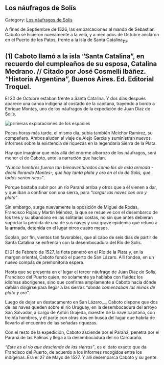 ## Los náufragos de Solís

Category: [Los náufragos de Solís](http://descubrircorrientes.com.ar/2012/index.php/3132-historia-desde-el-origen-hasta-1814/tierra-argentina-1492-1588/la-fundacion-de-sancti-spiritu/la-expedicion-de-sebastian-aaboto/entran-en-escena-los-naufragos-de-solis/los-naufragos-de-solis)

A fines de Septiembre de 1526, las embarcaciones al mando de Sebastián Caboto se hicieron nuevamente a la vela, y a mediados de Octubre anclaron en el Puerto de los Patos, frente a la isla de Santa Catalina<sub><strong>(1)</strong></sub>.

## **(1)** Caboto llamó a la isla “Santa Catalina”, en recuerdo del cumpleaños de su esposa, Catalina Medrano. // Citado por José Cosmelli Ibáñez. “Historia Argentina”, Buenos Aires. Ed. Editorial Troquel.

El 20 de Octubre estaban frente a Santa Catalina. Y dos días después aparece una canoa indígena al costado de la capitana, trayendo a bordo a Enrique Montes, uno de los náufragos de la expedición de Juan Díaz de Solís.

![primeras exploraciones de los espaoles](http://descubrircorrientes.com.ar/2012/index.php/3132-historia-desde-el-origen-hasta-1814/tierra-argentina-1492-1588/la-fundacion-de-sancti-spiritu/la-expedicion-de-sebastian-aaboto/entran-en-escena-los-naufragos-de-solis/images/fotos_de_historia_regional/primeras%20exploraciones%20de%20los%20espaoles.jpg)

Pocas horas más tarde, el mismo día, subía también Melchor Ramírez, su compañero. Ambos aluden al viaje de Alejo García y suministran nuevos informes sobre la existencia de riquezas en la legendaria Sierra de la Plata.

Hay que imaginar que más allá del enorme alborozo de los náufragos, será menor el de Caboto, ante la narración que hacían.

_“_Nunca hombres fueron tan bienaventurados como los de esta armada -decía llorando Montes-, que hay tanta plata y oro en el río de Solís, que todos serían ricos_”_.

Porque bastaba subir por un río Paraná arriba y otros que a él vienen a dar, y que iban a confinar con una sierra, para _“_cargar las naves con oro y plata_”_.

Sin embargo, surge nuevamente la oposición de Miguel de Rodas, Francisco Rojas y Martín Méndez, la que se resuelve con el desembarco de los tres y su abandono en las solitarias costas, no sin que antes debieran soportar la pérdida de una de sus naves y una grave epidemia que retuvo a la armada, detenida en el lugar otros cuatro meses.

Soplan, por fin, vientos tan favorables, que al cabo de seis días de partir de Santa Catalina se enfrentan con la desembocadura del Río de Solís.

El 21 de Febrero de 1527, la flota penetró en el Río de la Plata y, en la margen oriental, Caboto fundó el puerto de San Lázaro. Allí fondea, en un nuevo compás de premonitoria espera.

Hasta que se presenta en el lugar el tercer náufrago de Juan Díaz de Solís, Francisco del Puerto quien, no solamente ya hablaba con fluidez los idiomas aborígenes, sino que confirma ampliamente a Caboto hacia dónde debían dirigirse para llegar a las sierras _“_donde comenzaban las minas de plata y oro_”_.

Luego de dejar un destacamento en San Lázaro_._ Caboto dispone que dos de las naves queden sobre el río Uruguay, en la desembocadura del arroyo San Salvador, a cargo de Antón Grajeda, maestre de la nave capitana, con treinta hombres, y él parte con otras dos en busca del lugar que habría de llevarlo al encuentro de las soñadas riquezas.

Con el resto de la expedición, Caboto asciende por el Paraná, penetra por el Paraná de las Palmas y llega a la desembocadura del río Carcarañá.

_“_Este es el río que desciende de las sierras_”_, es el dato exacto que da Francisco del Puerto, de acuerdo a los informes recogidos entre los indígenas. Era el 27 de Mayo de 1527. Y allí desembarca Caboto y su gente.
